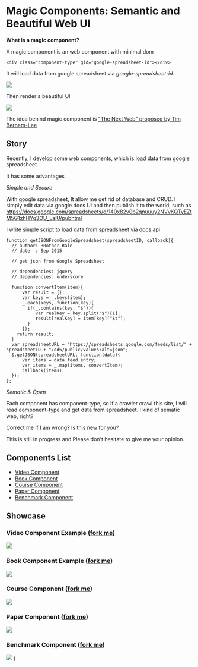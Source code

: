 # Magic Components: Semantic and Beautiful Web UI

**What is a magic component?**

A magic component is an web component with minimal dom

```
<div class="component-type" gid="google-spreadsheet-id"></div>
```

It will load data from google spreadsheet via *google-spreadsheet-id*.

![](http://i.imgur.com/72DEC8O.png)

Then render a beautiful UI

![](http://i.imgur.com/X9scMZ1.png)

The idea behind magic component is ["The Next Web" proposed by Tim Berners-Lee](https://www.ted.com/talks/tim_berners_lee_on_the_next_web?language=en)

## Story

Recently, I develop some web components, which is load data from google spreadsheet.

It has some advantages

*Simple and Secure*

With google spreadsheet, It allow me get rid of database and CRUD. I simply edit data via google docs UI and then publish it to the world, such as https://docs.google.com/spreadsheets/d/140x82v0b2qnuuuy2NVvKQTyEZtM5G1zhHYq3OU_LaiU/pubhtml

I write simple script to load data from spreadsheet via docs api

```
function getJSONFromGoogleSpreadsheet(spreadsheetID, callback){
  // author: BRother Rain
  // date  : Sep 2015
  
  // get json from Google Spreadsheet

  // dependencies: jquery
  // dependencies: underscore

  function convertItem(item){
      var result = {};
      var keys = _.keys(item);
      _.each(keys, function(key){
        if(_.contains(key, "$")){
           var realKey = key.split("$")[1];
           result[realKey] = item[key]["$t"];
        }  
      });
    return result;  
  }
  var spreadsheetURL = "https://spreadsheets.google.com/feeds/list/" + spreadsheetID + "/od6/public/values?alt=json";    
  $.getJSON(spreadsheetURL, function(data){ 
      var items = data.feed.entry;
      var items = _.map(items, convertItem);
      callback(items);
  });
};
```

*Sematic & Open*

Each component has component-type, so if a crawler crawl this site, I will read component-type and get data from spreadsheet. I kind of sematic web, right?

Correct me if I am wrong? Is this new for you?

This is still in progress and Please don't hesitate to give me your opinion. 

## Components List

* [Video Component](#video-component)
* [Book Component](#book-component)
* [Course Component](#course-component)
* [Paper Component](#paper-component)
* [Benchmark Component](#benchmark-component)

## Showcase

### Video Component Example ([fork me](https://github.com/magizbox/magiz-c-video))

![](https://camo.githubusercontent.com/ca4dca90c449272a766b7b7720acccce4d465ced/687474703a2f2f692e696d6775722e636f6d2f785744314c78452e706e67)

### Book Component Example ([fork me](https://github.com/magizbox/magiz-c-book))

![](https://camo.githubusercontent.com/32594a65d967549f44cc12b5bcad2772c7267f17/687474703a2f2f692e696d6775722e636f6d2f69384c416639562e706e67)

### Course Component ([fork me](https://github.com/magizbox/magiz-c-course))

![](https://camo.githubusercontent.com/52ee4f14ce0eea2edbe8f8d4240e5749c8b33e3e/687474703a2f2f692e696d6775722e636f6d2f356e7733624f672e706e67)

### Paper Component ([fork me](https://github.com/magizbox/magiz-c-paper))

![](https://camo.githubusercontent.com/697466b7892ba72032feaef838835bc1a0854a89/687474703a2f2f692e696d6775722e636f6d2f6c7766475051452e706e67)

### Benchmark Component ([fork me](https://github.com/magizbox/magiz-c-benchmark))

![](https://camo.githubusercontent.com/6b19e193c994153fd4cf5997c29b57f3f490862c/687474703a2f2f692e696d6775722e636f6d2f6a37496342456c2e706e67)
)
